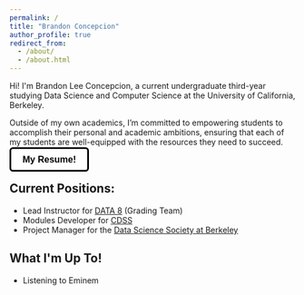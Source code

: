 ```yaml
---
permalink: /
title: "Brandon Concepcion"
author_profile: true
redirect_from: 
  - /about/
  - /about.html
---
```


<style>
.linkedin-btn {
  background-color: #ffffff; /* White background */
  color: #000; /* Black text */
  padding: 10px 20px;
  border: solid; /* Black border */
  border-radius: 6px;
  font-size: 16px;
  cursor: pointer;
  transition: box-shadow 0.3s ease;
  font-family: Arial, sans-serif;
  font-weight: bold;
  text-decoration: none; /* Removes underline */
}

.linkedin-btn:hover {
  box-shadow: 0 4px 6px rgba(0, 0, 0, 0.1); /* Subtle shadow */
}
</style>

Hi! I'm Brandon Lee Concepcion, a current undergraduate third-year studying Data Science and Computer Science at the University of California, Berkeley. 

Outside of my own academics, I’m committed to empowering students to accomplish their personal and academic ambitions, ensuring that each of my students are well-equipped with the resources they need to succeed.

<a href="files/ConcepcionBrandon_Resume.pdf" class="linkedin-btn" target="_blank">My Resume!</a>

## Current Positions: 
* Lead Instructor for <a href = "https://www.data8.org/" target="_blank">DATA 8</a> (Grading Team)  
* Modules Developer for <a href = "https://cdss.berkeley.edu/" target="_blank">CDSS</a>
* Project Manager for the <a href = "https://dssberkeley.com/" target="_blank">Data Science Society at Berkeley</a>

## What I'm Up To!
* Listening to Eminem


